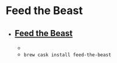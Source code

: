 # Feed the Beast
- [Feed the Beast](https://www.feed-the-beast.com/)
  - 
  - 
  - `brew cask install feed-the-beast`
